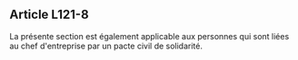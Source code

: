 Article L121-8
----
La présente section est également applicable aux personnes qui sont liées au
chef d'entreprise par un pacte civil de solidarité.
